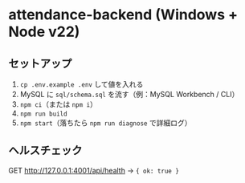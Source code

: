 # attendance-backend (Windows + Node v22)

## セットアップ
1. `cp .env.example .env` して値を入れる
2. MySQL に `sql/schema.sql` を流す（例：MySQL Workbench / CLI）
3. `npm ci`（または `npm i`）
4. `npm run build`
5. `npm start`（落ちたら `npm run diagnose` で詳細ログ）

## ヘルスチェック
GET http://127.0.0.1:4001/api/health → `{ ok: true }`
